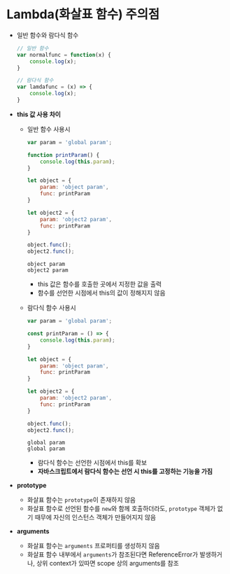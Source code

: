 # Lambda(화살표 함수) 주의점

- 일반 함수와 람다식 함수

  ```javascript
  // 일반 함수
  var normalfunc = function(x) {
      console.log(x);
  }
  
  // 람다식 함수
  var lamdafunc = (x) => {
      console.log(x);
  }
  ```

- **this 값 사용 차이**

  - 일반 함수 사용시

    ```javascript
    var param = 'global param';
    
    function printParam() {
        console.log(this.param);
    }
    
    let object = {
        param: 'object param',
        func: printParam
    }
    
    let object2 = {
        param: 'object2 param',
        func: printParam
    }
    
    object.func();
    object2.func();
    ```

    ```
    object param
    object2 param
    ```

    - this 값은 함수를 호출한 곳에서 지정한 값을 출력
    - 함수를 선언한 시점에서 this의 값이 정해지지 않음

  - 람다식 함수 사용시

    ```javascript
    var param = 'global param';
    
    const printParam = () => {
        console.log(this.param);
    }
    
    let object = {
        param: 'object param',
        func: printParam
    }
    
    let object2 = {
        param: 'object2 param',
        func: printParam
    }
    
    object.func();
    object2.func();
    ```

    ```
    global param
    global param
    ```

    - 람다식 함수는 선언한 시점에서 this를 확보
    - **자바스크립트에서 람다식 함수는 선언 시 this를 고정하는 기능을 가짐**
  
- **prototype**

  - 화살표 함수는 `prototype`이 존재하지 않음
  - 화살표 함수로 선언된 함수를 `new`와 함께 호출하더라도, `prototype` 객체가 없기 때무에 자신의 인스턴스 객체가 만들어지지 않음

- **arguments**

  - 화살표 함수는 `arguments` 프로퍼티를 생성하지 않음
  - 화살표 함수 내부에서 `arguments`가 참조된다면 ReferenceError가 발생하거나, 상위 context가 있따면 scope 상의 arguments를 참조